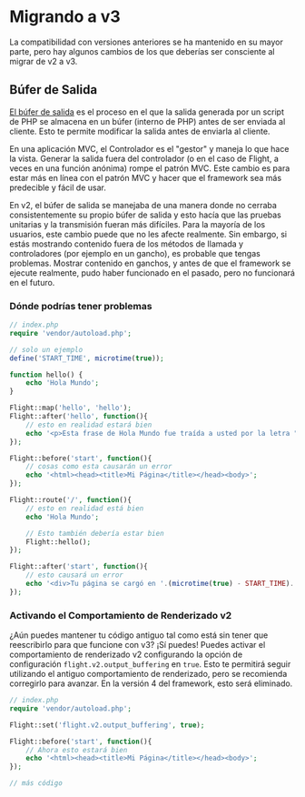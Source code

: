 # Migrando a v3

La compatibilidad con versiones anteriores se ha mantenido en su mayor parte, pero hay algunos cambios de los que deberías ser consciente al migrar de v2 a v3.

## Búfer de Salida

[El búfer de salida](https://stackoverflow.com/questions/2832010/what-is-output-buffering-in-php) es el proceso en el que la salida generada por un script de PHP se almacena en un búfer (interno de PHP) antes de ser enviada al cliente. Esto te permite modificar la salida antes de enviarla al cliente.

En una aplicación MVC, el Controlador es el "gestor" y maneja lo que hace la vista. Generar la salida fuera del controlador (o en el caso de Flight, a veces en una función anónima) rompe el patrón MVC. Este cambio es para estar más en línea con el patrón MVC y hacer que el framework sea más predecible y fácil de usar.

En v2, el búfer de salida se manejaba de una manera donde no cerraba consistentemente su propio búfer de salida y esto hacía que las pruebas unitarias y la transmisión fueran más difíciles. Para la mayoría de los usuarios, este cambio puede que no les afecte realmente. Sin embargo, si estás mostrando contenido fuera de los métodos de llamada y controladores (por ejemplo en un gancho), es probable que tengas problemas. Mostrar contenido en ganchos, y antes de que el framework se ejecute realmente, pudo haber funcionado en el pasado, pero no funcionará en el futuro.

### Dónde podrías tener problemas
```php
// index.php
require 'vendor/autoload.php';

// solo un ejemplo
define('START_TIME', microtime(true));

function hello() {
	echo 'Hola Mundo';
}

Flight::map('hello', 'hello');
Flight::after('hello', function(){
	// esto en realidad estará bien
	echo '<p>Esta frase de Hola Mundo fue traída a usted por la letra "H"</p>';
});

Flight::before('start', function(){
	// cosas como esta causarán un error
	echo '<html><head><title>Mi Página</title></head><body>';
});

Flight::route('/', function(){
	// esto en realidad está bien
	echo 'Hola Mundo';

	// Esto también debería estar bien
	Flight::hello();
});

Flight::after('start', function(){
	// esto causará un error
	echo '<div>Tu página se cargó en '.(microtime(true) - START_TIME).' segundos</div></body></html>';
});
```

### Activando el Comportamiento de Renderizado v2

¿Aún puedes mantener tu código antiguo tal como está sin tener que reescribirlo para que funcione con v3? ¡Sí puedes! Puedes activar el comportamiento de renderizado v2 configurando la opción de configuración `flight.v2.output_buffering` en `true`. Esto te permitirá seguir utilizando el antiguo comportamiento de renderizado, pero se recomienda corregirlo para avanzar. En la versión 4 del framework, esto será eliminado.

```php
// index.php
require 'vendor/autoload.php';

Flight::set('flight.v2.output_buffering', true);

Flight::before('start', function(){
	// Ahora esto estará bien
	echo '<html><head><title>Mi Página</title></head><body>';
});

// más código 
```